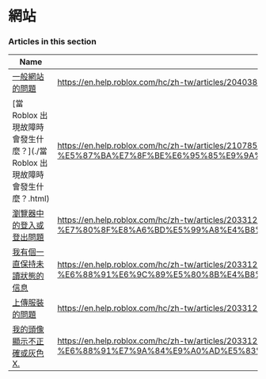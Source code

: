 # 網站  
### Articles in this section
Name|URL
-|-
[一般網站的問題](./一般網站的問題.html) |https://en.help.roblox.com/hc/zh-tw/articles/204038784-%E4%B8%80%E8%88%AC%E7%B6%B2%E7%AB%99%E7%9A%84%E5%95%8F%E9%A1%8C
[當 Roblox 出現故障時會發生什麼？](./當 Roblox 出現故障時會發生什麼？.html) |https://en.help.roblox.com/hc/zh-tw/articles/210785523-%E7%95%B6-Roblox-%E5%87%BA%E7%8F%BE%E6%95%85%E9%9A%9C%E6%99%82%E6%9C%83%E7%99%BC%E7%94%9F%E4%BB%80%E9%BA%BC-
[瀏覽器中的登入或登出問題](./瀏覽器中的登入或登出問題.html) |https://en.help.roblox.com/hc/zh-tw/articles/203312820-%E7%80%8F%E8%A6%BD%E5%99%A8%E4%B8%AD%E7%9A%84%E7%99%BB%E5%85%A5%E6%88%96%E7%99%BB%E5%87%BA%E5%95%8F%E9%A1%8C
[我有個一直保持未讀狀態的信息](./我有個一直保持未讀狀態的信息.html) |https://en.help.roblox.com/hc/zh-tw/articles/203312970-%E6%88%91%E6%9C%89%E5%80%8B%E4%B8%80%E7%9B%B4%E4%BF%9D%E6%8C%81%E6%9C%AA%E8%AE%80%E7%8B%80%E6%85%8B%E7%9A%84%E4%BF%A1%E6%81%AF
[上傳服裝的問題](./上傳服裝的問題.html) |https://en.help.roblox.com/hc/zh-tw/articles/203312930-%E4%B8%8A%E5%82%B3%E6%9C%8D%E8%A3%9D%E7%9A%84%E5%95%8F%E9%A1%8C
[我的頭像顯示不正確或灰色X.](./我的頭像顯示不正確或灰色X..html) |https://en.help.roblox.com/hc/zh-tw/articles/203312960-%E6%88%91%E7%9A%84%E9%A0%AD%E5%83%8F%E9%A1%AF%E7%A4%BA%E4%B8%8D%E6%AD%A3%E7%A2%BA%E6%88%96%E7%81%B0%E8%89%B2X-